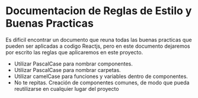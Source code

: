 # Documentacion de Reglas de Estilo y Buenas Practicas

Es dificil encontrar un documento que reuna todas las buenas practicas que pueden ser aplicadas a codigo Reactjs, pero en este documento dejaremos por escrito las reglas que aplicaremos en este proyecto.

- Utilizar PascalCase para nombrar componentes.
- Utilizar PascalCase para nombrar carpetas.
- Utilizar camelCase para funciones y variables dentro de componentes.
- No te repitas. Creación de componentes comunes, de modo que pueda reutilizarse en cualquier lugar del proyecto


